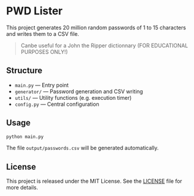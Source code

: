 # PWD Lister

This project generates 20 million random passwords of 1 to 15 characters and writes them to a CSV file.
> Canbe useful for a John the Ripper dictionnary (FOR EDUCATIONAL PURPOSES ONLY!)

## Structure

- `main.py` — Entry point
- `generator/` — Password generation and CSV writing
- `utils/` — Utility functions (e.g. execution timer)
- `config.py` — Central configuration

## Usage

```bash
python main.py
```

The file `output/passwords.csv` will be generated automatically.

## License

This project is released under the MIT License. See the [LICENSE](./LICENSE) file for more details.